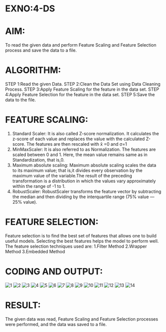 # EXNO:4-DS
# AIM:
To read the given data and perform Feature Scaling and Feature Selection process and save the
data to a file.

# ALGORITHM:
STEP 1:Read the given Data.
STEP 2:Clean the Data Set using Data Cleaning Process.
STEP 3:Apply Feature Scaling for the feature in the data set.
STEP 4:Apply Feature Selection for the feature in the data set.
STEP 5:Save the data to the file.

# FEATURE SCALING:
1. Standard Scaler: It is also called Z-score normalization. It calculates the z-score of each value and replaces the value with the calculated Z-score. The features are then rescaled with x̄ =0 and σ=1
2. MinMaxScaler: It is also referred to as Normalization. The features are scaled between 0 and 1. Here, the mean value remains same as in Standardization, that is,0.
3. Maximum absolute scaling: Maximum absolute scaling scales the data to its maximum value; that is,it divides every observation by the maximum value of the variable.The result of the preceding transformation is a distribution in which the values vary approximately within the range of -1 to 1.
4. RobustScaler: RobustScaler transforms the feature vector by subtracting the median and then dividing by the interquartile range (75% value — 25% value).

# FEATURE SELECTION:
Feature selection is to find the best set of features that allows one to build useful models. Selecting the best features helps the model to perform well.
The feature selection techniques used are:
1.Filter Method
2.Wrapper Method
3.Embedded Method

# CODING AND OUTPUT:
![1](https://github.com/user-attachments/assets/1902711d-e1b4-42ea-8331-33d08544bf54)
![2](https://github.com/user-attachments/assets/e9360953-364f-4dc4-a658-a14281774028)
![3](https://github.com/user-attachments/assets/4b3a149d-9776-4648-8823-e42507b3297e)
![4](https://github.com/user-attachments/assets/7be12945-9de7-4b0c-8f57-960642631c39)
![5](https://github.com/user-attachments/assets/e1f7bac7-67c9-4575-a728-8a00723627c4)
![6](https://github.com/user-attachments/assets/e58e95a1-60b7-41cb-a6a5-cdcaf4cf2e5d)
![7](https://github.com/user-attachments/assets/58e790e1-01f3-461a-9976-a466128fcceb)
![8](https://github.com/user-attachments/assets/8668b974-fbf5-4a99-8b2b-cf438287e62a)
![9](https://github.com/user-attachments/assets/fd6ed1f5-67cc-41e4-97e3-411b06958f6a)
![10](https://github.com/user-attachments/assets/a0339468-10db-40df-af7d-95714a3dc183)
![11](https://github.com/user-attachments/assets/25acac07-22ee-4db7-baa8-359fe1886ec9)
![12](https://github.com/user-attachments/assets/7af54729-cab5-41d2-975a-57a7b176aac2)
![13](https://github.com/user-attachments/assets/cca3305e-7a10-49ec-a7d6-7e67a8d74622)
![14](https://github.com/user-attachments/assets/7c2f43a1-b929-43c8-a147-ec302f48a209)

# RESULT:
 The given data was read, Feature Scaling and Feature Selection processes were performed, and the data was saved to a file.

